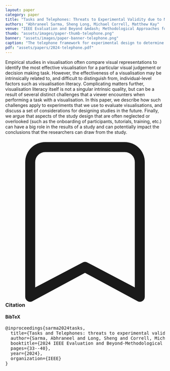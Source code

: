 ```yaml
---
layout: paper
category: paper
title: "Tasks and Telephones: Threats to Experimental Validity due to Misunderstandings of Visualisation Tasks and Strategies"
authors: "Abhraneel Sarma, Sheng Long, Michael Correll, Matthew Kay"
venue: "IEEE Evaluation and Beyond &mdash; Methodological Approaches for Visualization (BELIV) 2024"
thumb: "assets/images/paper-thumb-telephone.png"
banner: "assets/images/paper-banner-telephone.png"
caption: "The telephone framework for experimental design to determine effectiveness of a visual representation describes two possible pathways for what an experiment might be measuring. In this paper, we discuss how experiment designers might fall into the trap of calculating an incorrect measure, instead of the desired measure."
pdf: "assets/papers/2024-telephone.pdf"
---
```


<!-- abstract -->

Empirical studies in visualisation often compare visual representations to identify the most effective visualisation for a particular visual judgement or decision making task. However, the effectiveness of a visualisation may be intrinsically related to, and difficult to distinguish from, individual-level factors such as visualisation literacy. Complicating matters further, visualisation literacy itself is not a singular intrinsic quality, but can be a result of several distinct challenges that a viewer encounters when performing a task with a visualisation. In this paper, we describe how such challenges apply to experiments that we use to evaluate visualisations, and discuss a set of considerations for designing studies in the future. Finally, we argue that aspects of the study design that are often neglected or overlooked (such as the onboarding of participants, tutorials, training, etc.) can have a big role in the results of a study and can potentially impact the conclusions that the researchers can draw from the study.

<h3><svg xmlns="http://www.w3.org/2000/svg" fill="currentColor" class="bi bi-bookmark" viewBox="0 0 16 16">
  <path d="M2 2a2 2 0 0 1 2-2h8a2 2 0 0 1 2 2v13.5a.5.5 0 0 1-.777.416L8 13.101l-5.223 2.815A.5.5 0 0 1 2 15.5V2zm2-1a1 1 0 0 0-1 1v12.566l4.723-2.482a.5.5 0 0 1 .554 0L13 14.566V2a1 1 0 0 0-1-1H4z"/>
</svg> Citation</h3>
<div class="bibtex">
<!-- bibtex -->
<h4>BibTeX</h4>
<pre>
@inproceedings{sarma2024tasks,
  title={Tasks and Telephones: threats to experimental validity due to misunderstandings of visualisation tasks and strategies position paper},
  author={Sarma, Abhraneel and Long, Sheng and Correll, Michael and Kay, Matthew},
  booktitle={2024 IEEE Evaluation and Beyond-Methodological Approaches for Visualization (BELIV)},
  pages={33--40},
  year={2024},
  organization={IEEE}
}
</pre>
</div>
